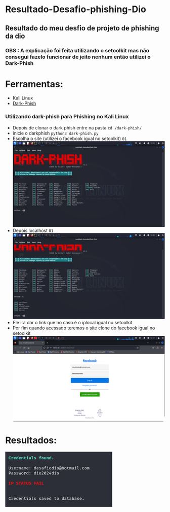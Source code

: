 # Resultado-Desafio-phishing-Dio

## Resultado do meu desfio de projeto de phishing da dio

### OBS : A explicação foi feita utilizando o setoolkit mas não consegui fazelo funcionar de jeito nenhum então utilizei o Dark-Phish

# Ferramentas:

 - Kali Linux
 - [Dark-Phish](https://github.com/Cyber-Anonymous/Dark-Phish)

### Utilizando dark-phish para Phishing no Kali Linux

- Depois de clonar o dark phish entre na pasta ```cd /dark-phish/```
- inicie o darkphish ```python3 dark-phish.py```
- Escolha o site (utilizei o facebook igual no setoolkit) ``` 01 ```
    ![Alt text](./scr1.png "Optional title")
- Depois localhost ``` 01 ```
    ![Alt text](./scr2.png "Optional title")
- Ele ira dar o link que no caso é o iplocal igual no setoolkit
- Por fim quando acessado teremos o site clone do facebook igual no setoolkit
    ![Alt text](./scr3.png "Optional title")

# Resultados:

![Alt text](./scr4.png "Optional title")

